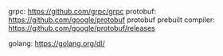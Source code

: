 grpc: https://github.com/grpc/grpc
protobuf: https://github.com/google/protobuf
protobuf prebuilt compiler: https://github.com/google/protobuf/releases

golang: https://golang.org/dl/
